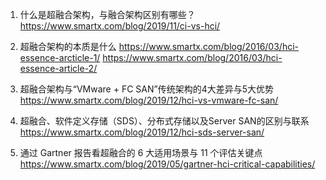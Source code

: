 


1. 什么是超融合架构，与融合架构区别有哪些？
https://www.smartx.com/blog/2019/11/ci-vs-hci/

2. 超融合架构的本质是什么
https://www.smartx.com/blog/2016/03/hci-essence-arcticle-1/
https://www.smartx.com/blog/2016/03/hci-essence-article-2/

3. 超融合架构与“VMware + FC SAN”传统架构的4大差异与5大优势
 https://www.smartx.com/blog/2019/12/hci-vs-vmware-fc-san/

4. 超融合、软件定义存储（SDS）、分布式存储以及Server SAN的区别与联系
https://www.smartx.com/blog/2019/12/hci-sds-server-san/

5. 通过 Gartner 报告看超融合的 6 大适用场景与 11 个评估关键点
   https://www.smartx.com/blog/2019/05/gartner-hci-critical-capabilities/